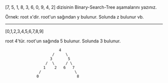 [7, 5, 1, 8, 3, 6, 0, 9, 4, 2] dizisinin Binary-Search-Tree aşamalarını yazınız.

Örnek: root x'dir. root'un sağından y bulunur. Solunda z bulunur vb.

---------------------------------------

[0,1,2,3,4,5,6,7,8,9]

root 4'tür. root'un sağında 5 bulunur. Solunda 3 bulunur.

                            4
                         /     \
                        3       5
                      /  \     / \
                     1    2   6   7
                   /               \
                  0                 8 
